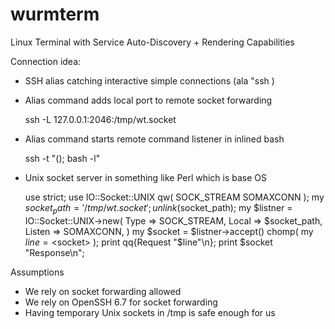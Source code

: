 # wurmterm
Linux Terminal with Service Auto-Discovery + Rendering Capabilities

Connection idea:

* SSH alias catching interactive simple connections (ala "ssh <host>)
* Alias command adds local port to remote socket forwarding 
  
     ssh -L 127.0.0.1:2046:/tmp/wt.socket <host>

* Alias command starts remote command listener in inlined bash

     ssh -t <host> "(<some code>); bash -l"

* Unix socket server in something like Perl which is base OS

     use strict;
     use IO::Socket::UNIX qw( SOCK_STREAM SOMAXCONN );
     my $socket_path = '/tmp/wt.socket';
     unlink($socket_path);
     my $listner = IO::Socket::UNIX->new(
        Type   => SOCK_STREAM,
        Local  => $socket_path,
        Listen => SOMAXCONN,
     )
     my $socket = $listner->accept()
     chomp( my $line = <$socket> );
     print qq{Request "$line"\n};
     print $socket "Response\n";

Assumptions

* We rely on socket forwarding allowed
* We rely on OpenSSH 6.7 for socket forwarding
* Having temporary Unix sockets in /tmp is safe enough for us
 
